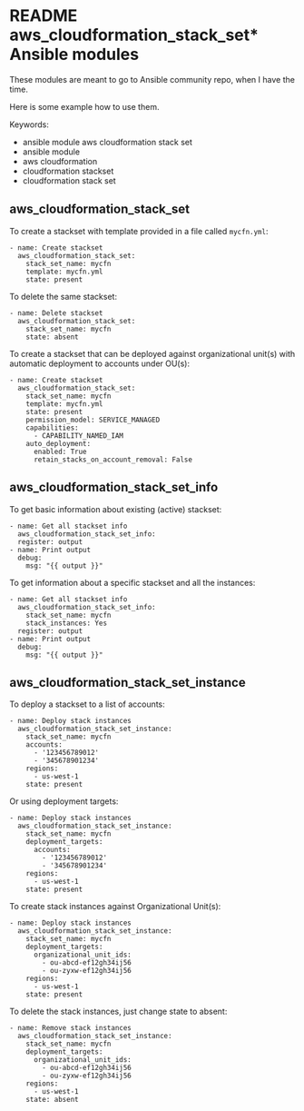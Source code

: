 # README aws_cloudformation_stack_set* Ansible modules

These modules are meant to go to Ansible community repo, when I have the time.

Here is some example how to use them.

Keywords:

- ansible module aws cloudformation stack set
- ansible module
- aws cloudformation
- cloudformation stackset
- cloudformation stack set

## aws_cloudformation_stack_set

To create a stackset with template provided in a file called `mycfn.yml`:

```
- name: Create stackset
  aws_cloudformation_stack_set:
    stack_set_name: mycfn
    template: mycfn.yml
    state: present
```

To delete the same stackset:

```
- name: Delete stackset
  aws_cloudformation_stack_set:
    stack_set_name: mycfn
    state: absent
```

To create a stackset that can be deployed against organizational unit(s) with automatic deployment to accounts under OU(s):

```
- name: Create stackset
  aws_cloudformation_stack_set:
    stack_set_name: mycfn
    template: mycfn.yml
    state: present
    permission_model: SERVICE_MANAGED
    capabilities:
      - CAPABILITY_NAMED_IAM
    auto_deployment:
      enabled: True
      retain_stacks_on_account_removal: False
```

## aws_cloudformation_stack_set_info

To get basic information about existing (active) stackset:

```
- name: Get all stackset info
  aws_cloudformation_stack_set_info:
  register: output
- name: Print output
  debug:
    msg: "{{ output }}"
```

To get information about a specific stackset and all the instances:

```
- name: Get all stackset info
  aws_cloudformation_stack_set_info:
    stack_set_name: mycfn
    stack_instances: Yes
  register: output
- name: Print output
  debug:
    msg: "{{ output }}"
```

## aws_cloudformation_stack_set_instance

To deploy a stackset to a list of accounts:

```
- name: Deploy stack instances
  aws_cloudformation_stack_set_instance:
    stack_set_name: mycfn
    accounts:
      - '123456789012'
      - '345678901234'
    regions:
      - us-west-1
    state: present
```

Or using deployment targets:

```
- name: Deploy stack instances
  aws_cloudformation_stack_set_instance:
    stack_set_name: mycfn
    deployment_targets:
      accounts:
        - '123456789012'
        - '345678901234'
    regions:
      - us-west-1
    state: present
```

To create stack instances against Organizational Unit(s):

```
- name: Deploy stack instances
  aws_cloudformation_stack_set_instance:
    stack_set_name: mycfn
    deployment_targets:
      organizational_unit_ids:
        - ou-abcd-ef12gh34ij56
        - ou-zyxw-ef12gh34ij56
    regions:
      - us-west-1
    state: present
```

To delete the stack instances, just change state to absent:

```
- name: Remove stack instances
  aws_cloudformation_stack_set_instance:
    stack_set_name: mycfn
    deployment_targets:
      organizational_unit_ids:
        - ou-abcd-ef12gh34ij56
        - ou-zyxw-ef12gh34ij56
    regions:
      - us-west-1
    state: absent
```

